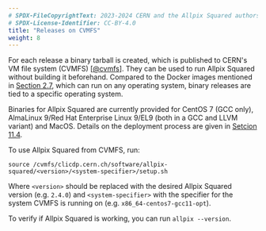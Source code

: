 ```yaml
---
# SPDX-FileCopyrightText: 2023-2024 CERN and the Allpix Squared authors
# SPDX-License-Identifier: CC-BY-4.0
title: "Releases on CVMFS"
weight: 8
---
```


For each release a binary tarball is created, which is published to CERN's VM file system (CVMFS) \[[@cvmfs]\]. They can be
used to run Allpix Squared without building it beforehand. Compared to the Docker images mentioned in
[Section 2.7](./07_docker_images.md), which can run on any operating system, binary releases are tied to a specific operating
system.

Binaries for Allpix Squared are currently provided for CentOS 7 (GCC only), AlmaLinux 9/Red Hat Enterprise Linux 9/EL9 (both in a GCC and LLVM variant) and MacOS.
Details on the deployment process are given in [Setcion 11.4](../11_devtools/04_deployment.md).

To use Allpix Squared from CVMFS, run:

```shell
source /cvmfs/clicdp.cern.ch/software/allpix-squared/<version>/<system-specifier>/setup.sh
```

Where `<version>` should be replaced with the desired Allpix Squared version (e.g. `2.4.0`) and `<system-specifier>` with the
specifier for the system CVMFS is running on (e.g. `x86_64-centos7-gcc11-opt`).

To verify if Allpix Squared is working, you can run `allpix --version`.


[@cvmfs]: https://pos.sissa.it/070/052/
